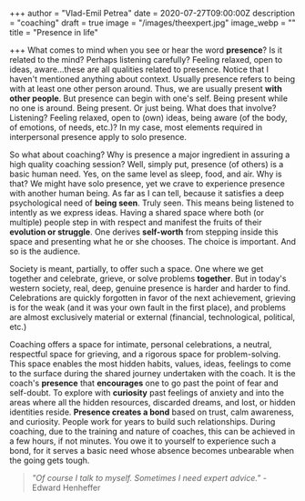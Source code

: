 +++
author = "Vlad-Emil Petrea"
date = 2020-07-27T09:00:00Z
description = "coaching"
draft = true
image = "/images/theexpert.jpg"
image_webp = ""
title = "Presence in life"

+++
What comes to mind when you see or hear the word **presence**? Is it related to the mind? Perhaps listening carefully? Feeling relaxed, open to ideas, aware...these are all qualities related to presence. Notice that I haven't mentioned anything about context. Usually presence refers to being with at least one other person around. Thus, we are usually present **with other people**. But presence can begin with one's self. Being present while no one is around. Being present. Or just being. What does that involve? Listening? Feeling relaxed, open to (own) ideas, being aware (of the body, of emotions, of needs, etc.)? In my case, most elements required in interpersonal presence apply to solo presence. 

So what about coaching? Why is presence a major ingredient in assuring a high quality coaching session? Well, simply put, presence (of others) is a basic human need. Yes, on the same level as sleep, food, and air. Why is that?  We might have solo presence, yet we crave to experience presence with another human being. As far as I can tell, because it satisfies a deep psychological need of **being seen**. Truly seen. This means being listened to intently as we express ideas. Having a shared space where both (or multiple) people step in with respect and manifest the fruits of their **evolution or struggle**. One derives **self-worth** from stepping inside this space and presenting what he or she chooses. The choice is important. And so is the audience. 

Society is meant, partially, to offer such a space. One where we get together and celebrate, grieve, or solve problems **together**. But in today's western society, real, deep, genuine presence is harder and harder to find. Celebrations are quickly forgotten in favor of the next achievement, grieving is for the weak (and it was your own fault in the first place), and problems are almost exclusively material or external (financial, technological, political, etc.)

Coaching offers a space for intimate, personal celebrations, a neutral, respectful space for grieving, and a rigorous space for problem-solving. This space enables the most hidden habits, values, ideas, feelings to come to the surface during the shared journey undertaken with the coach. It is the coach's **presence** that **encourages** one to go past the point of fear and self-doubt. To explore with **curiosity** past feelings of anxiety and into the areas where all the hidden resources, discarded dreams, and lost, or hidden identities reside. **Presence creates a bond** based on trust, calm awareness, and curiosity. People work for years to build such relationships. During coaching, due to the training and nature of coaches, this can be achieved in a few hours, if not minutes. You owe it to yourself to experience such a bond, for it serves a basic need whose absence becomes unbearable when the going gets tough.   

> _"Of course I talk to myself. Sometimes I need expert advice." -_ Edward Henheffer